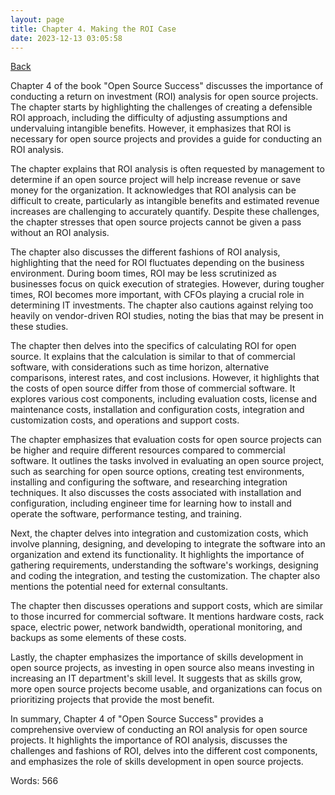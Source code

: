```yaml
---
layout: page
title: Chapter 4. Making the ROI Case
date: 2023-12-13 03:05:58
---
```


[Back](./)


Chapter 4 of the book "Open Source Success" discusses the importance of conducting a return on investment (ROI) analysis for open source projects. The chapter starts by highlighting the challenges of creating a defensible ROI approach, including the difficulty of adjusting assumptions and undervaluing intangible benefits. However, it emphasizes that ROI is necessary for open source projects and provides a guide for conducting an ROI analysis.

The chapter explains that ROI analysis is often requested by management to determine if an open source project will help increase revenue or save money for the organization. It acknowledges that ROI analysis can be difficult to create, particularly as intangible benefits and estimated revenue increases are challenging to accurately quantify. Despite these challenges, the chapter stresses that open source projects cannot be given a pass without an ROI analysis.

The chapter also discusses the different fashions of ROI analysis, highlighting that the need for ROI fluctuates depending on the business environment. During boom times, ROI may be less scrutinized as businesses focus on quick execution of strategies. However, during tougher times, ROI becomes more important, with CFOs playing a crucial role in determining IT investments. The chapter also cautions against relying too heavily on vendor-driven ROI studies, noting the bias that may be present in these studies.

The chapter then delves into the specifics of calculating ROI for open source. It explains that the calculation is similar to that of commercial software, with considerations such as time horizon, alternative comparisons, interest rates, and cost inclusions. However, it highlights that the costs of open source differ from those of commercial software. It explores various cost components, including evaluation costs, license and maintenance costs, installation and configuration costs, integration and customization costs, and operations and support costs.

The chapter emphasizes that evaluation costs for open source projects can be higher and require different resources compared to commercial software. It outlines the tasks involved in evaluating an open source project, such as searching for open source options, creating test environments, installing and configuring the software, and researching integration techniques. It also discusses the costs associated with installation and configuration, including engineer time for learning how to install and operate the software, performance testing, and training.

Next, the chapter delves into integration and customization costs, which involve planning, designing, and developing to integrate the software into an organization and extend its functionality. It highlights the importance of gathering requirements, understanding the software's workings, designing and coding the integration, and testing the customization. The chapter also mentions the potential need for external consultants.

The chapter then discusses operations and support costs, which are similar to those incurred for commercial software. It mentions hardware costs, rack space, electric power, network bandwidth, operational monitoring, and backups as some elements of these costs.

Lastly, the chapter emphasizes the importance of skills development in open source projects, as investing in open source also means investing in increasing an IT department's skill level. It suggests that as skills grow, more open source projects become usable, and organizations can focus on prioritizing projects that provide the most benefit.

In summary, Chapter 4 of "Open Source Success" provides a comprehensive overview of conducting an ROI analysis for open source projects. It highlights the importance of ROI analysis, discusses the challenges and fashions of ROI, delves into the different cost components, and emphasizes the role of skills development in open source projects.

Words: 566